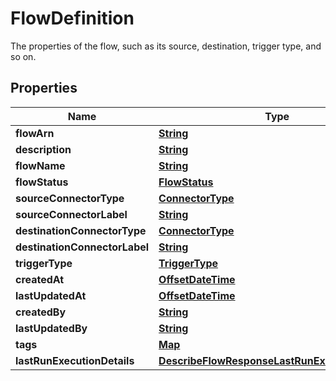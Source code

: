 

# FlowDefinition

 The properties of the flow, such as its source, destination, trigger type, and so on. 

## Properties

| Name | Type | Description | Notes |
|------------ | ------------- | ------------- | -------------|
|**flowArn** | [**String**](String.md) |  |  [optional] |
|**description** | [**String**](String.md) |  |  [optional] |
|**flowName** | [**String**](String.md) |  |  [optional] |
|**flowStatus** | [**FlowStatus**](FlowStatus.md) |  |  [optional] |
|**sourceConnectorType** | [**ConnectorType**](ConnectorType.md) |  |  [optional] |
|**sourceConnectorLabel** | [**String**](String.md) |  |  [optional] |
|**destinationConnectorType** | [**ConnectorType**](ConnectorType.md) |  |  [optional] |
|**destinationConnectorLabel** | [**String**](String.md) |  |  [optional] |
|**triggerType** | [**TriggerType**](TriggerType.md) |  |  [optional] |
|**createdAt** | [**OffsetDateTime**](OffsetDateTime.md) |  |  [optional] |
|**lastUpdatedAt** | [**OffsetDateTime**](OffsetDateTime.md) |  |  [optional] |
|**createdBy** | [**String**](String.md) |  |  [optional] |
|**lastUpdatedBy** | [**String**](String.md) |  |  [optional] |
|**tags** | [**Map**](Map.md) |  |  [optional] |
|**lastRunExecutionDetails** | [**DescribeFlowResponseLastRunExecutionDetails**](DescribeFlowResponseLastRunExecutionDetails.md) |  |  [optional] |



